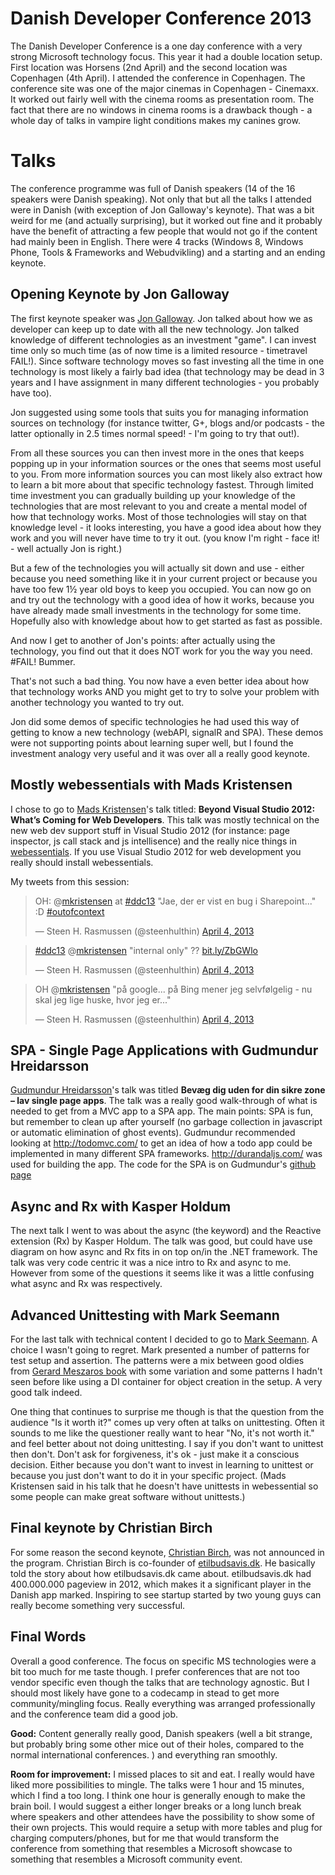 # Danish Developer Conference 2013

The Danish Developer Conference is a one day conference with a very strong Microsoft technology focus. This year it had a double location setup. First location was Horsens (2nd April) and the second location was Copenhagen (4th April). I attended the conference in Copenhagen. The conference site was one of the major cinemas in Copenhagen - Cinemaxx. It worked out fairly well with the cinema rooms as presentation room. The fact that there are no windows in cinema rooms is a drawback though - a whole day of talks in vampire light conditions makes my canines grow. 

<h1>Talks</h1>
The conference programme was full of Danish speakers (14 of the 16 speakers were Danish speaking). Not only that but all the talks I attended were in Danish (with exception of Jon Galloway's keynote). That was a bit weird for me (and actually surprising), but it worked out fine and it probably have the benefit of attracting a few people that would not go if the content had mainly been in English. There were 4 tracks (Windows 8, Windows Phone, Tools & Frameworks and Webudvikling) and a starting and an ending keynote.

<h2>Opening Keynote by Jon Galloway</h2>
The first keynote speaker was <a href="https://twitter.com/jongalloway">Jon Galloway</a>. Jon talked about how we as developer can keep up to date with all the new technology. Jon talked knowledge of different technologies as an investment "game". I can invest time only so much time (as of now time is a limited resource - timetravel FAIL!). Since software technology moves so fast investing all the time in one technology is most likely a fairly bad idea (that technology may be dead in 3 years and I have assignment in many different technologies - you probably have too). 

Jon suggested using some tools that suits you for managing information sources on technology (for instance twitter, G+, blogs and/or podcasts - the latter optionally in 2.5 times normal speed! - I'm going to try that out!). 

From all these sources you can then invest more in the ones that keeps popping up in your information sources or the ones that seems most useful to you. From more information sources you can most likely also extract how to learn a bit more about that specific technology fastest. Through limited time investment you can gradually building up your knowledge of the technologies that are most relevant to you and create a mental model of how that technology works. Most of those technologies will stay on that knowledge level - it looks interesting, you have a good idea about how they work and you will never have time to try it out. (you know I'm right - face it! - well actually Jon is right.)

But a few of the technologies you will actually sit down and use - either because you need something like it in your current project or because you have too few 1½ year old boys to keep you occupied. You can now go on and try out the technology with a good idea of how it works, because you have already made small investments in the technology for some time. Hopefully also with knowledge about how to get started as fast as possible. 

And now I get to another of Jon's points: after actually using the technology, you find out that it does NOT work for you the way you need. #FAIL! Bummer. 

That's not such a bad thing. You now have a even better idea about how that technology works AND you might get to try to solve your problem with another technology you wanted to try out. 

Jon did some demos of specific technologies he had used this way of getting to know a new technology (webAPI, signalR and SPA). These demos were not supporting points about learning super well, but I found the investment analogy very useful and it was over all a really good keynote.


<h2>Mostly webessentials with Mads Kristensen</h2>
I chose to go to <a href="https://twitter.com/mkristensen">Mads Kristensen</a>'s talk titled: <strong>Beyond Visual Studio 2012: What’s Coming for Web Developers</strong>. This talk was mostly technical on the new web dev support stuff in Visual Studio 2012 (for instance: page inspector, js call stack and js intellisence) and the really nice things in <a href="http://vswebessentials.com/">webessentials</a>. If you use Visual Studio 2012 for web development you really should install webessentials. 

My tweets from this session: 
<blockquote class="twitter-tweet"><p>OH: @<a href="https://twitter.com/mkristensen">mkristensen</a> at <a href="https://twitter.com/search/%23ddc13">#ddc13</a> "Jae, der er vist en bug i Sharepoint..." :D <a href="https://twitter.com/search/%23outofcontext">#outofcontext</a></p>&mdash; Steen H. Rasmussen (@steenhulthin) <a href="https://twitter.com/steenhulthin/status/319734070647078912">April 4, 2013</a></blockquote>
<script async src="//platform.twitter.com/widgets.js" charset="utf-8"></script>

<blockquote class="twitter-tweet"><p><a href="https://twitter.com/search/%23ddc13">#ddc13</a> @<a href="https://twitter.com/mkristensen">mkristensen</a> "internal only" ?? <a href="http://t.co/a92JhSrvUJ" title="http://bit.ly/ZbGWlo">bit.ly/ZbGWlo</a></p>&mdash; Steen H. Rasmussen (@steenhulthin) <a href="https://twitter.com/steenhulthin/status/319734584575156224">April 4, 2013</a></blockquote>
<script async src="//platform.twitter.com/widgets.js" charset="utf-8"></script>

<blockquote class="twitter-tweet"><p>OH @<a href="https://twitter.com/mkristensen">mkristensen</a> "på google... på Bing mener jeg selvfølgelig - nu skal jeg lige huske, hvor jeg er..."</p>&mdash; Steen H. Rasmussen (@steenhulthin) <a href="https://twitter.com/steenhulthin/status/319735411251503104">April 4, 2013</a></blockquote>
<script async src="//platform.twitter.com/widgets.js" charset="utf-8"></script>

<h2>SPA - Single Page Applications with Gudmundur Hreidarsson</h2>
<a href="https://twitter.com/gudmundurh">Gudmundur Hreidarsson</a>'s talk was titled <strong>Bevæg dig uden for din sikre zone – lav single page apps</strong>. The talk was a really good walk-through of what is needed to get from a MVC app to a SPA app. The main points: SPA is fun, but remember to clean up after yourself (no garbage collection in javascript or automatic elimination of ghost events). 
Gudmundur recommended looking at <a href="http://todomvc.com/">http://todomvc.com/</a> to get an idea of how a todo app could be implemented in many different SPA frameworks. <a href="http://durandaljs.com/">http://durandaljs.com/</a> was used for building the app. 
The code for the SPA is on Gudmundur's <a href="https://github.com/gudmundurh/DDCMiniSpiir">github page</a>

<h2>Async and Rx with Kasper Holdum</h2>
The next talk I went to was about the async (the keyword) and the Reactive extension (Rx) by Kasper Holdum. The talk was good, but could have use diagram on how async and Rx fits in on top on/in the .NET framework. The talk was very code centric it was a nice intro to Rx and async to me. However from some of the questions it seems like it was a little confusing what async and Rx was respectively. 

<h2>Advanced Unittesting with Mark Seemann</h2>
For the last talk with technical content I decided to go to <a href="https://twitter.com/ploeh">Mark Seemann</a>. A choice I wasn't going to regret. Mark presented a number of patterns for test setup and assertion. The patterns were a mix between good oldies from <a href="http://xunitpatterns.com/">Gerard Meszaros book</a> with some variation and some patterns I hadn't seen before like using a DI container for object creation in the setup. A very good talk indeed.

One thing that continues to surprise me though is that the question from the audience "Is it worth it?" comes up very often at talks on unittesting. Often it sounds to me like the questioner really want to hear "No, it's not worth it." and feel better about not doing unittesting. I say if you don't want to unittest then don't. Don't ask for forgiveness, it's ok - just make it a conscious decision. Either because you don't want to invest in learning to unittest or because you just don't want to do it in your specific project. (Mads Kristensen said in his talk that he doesn't have unittests in webessential so some people can make great software without unittests.) 

<h2>Final keynote by Christian Birch</h2>
For some reason the second keynote, <a href="https://twitter.com/christian_birch">Christian Birch</a>, was not announced in the program. Christian Birch is co-founder of <a href="https://etilbudsavis.dk/">etilbudsavis.dk</a>. He basically told the story about how etilbudsavis.dk came about. etilbudsavis.dk had 400.000.000 pageview in 2012, which makes it a significant player in the Danish app marked. Inspiring to see startup started by two young guys can really become something very successful. 


<h2>Final Words</h2>
Overall a good conference. The focus on specific MS technologies were a bit too much for me taste though. I prefer conferences that are not too vendor specific even though the talks that are technology agnostic. But I should most likely have gone to a codecamp in stead to get more community/mingling focus. Really everything was arranged professionally and the conference team did a good job. 

<strong>Good:</strong> 
Content generally really good, Danish speakers (well a bit strange, but probably bring some other mice out of their holes, compared to the normal international conferences. ) and everything ran smoothly. 

<strong>Room for improvement:</strong> 
I missed places to sit and eat. I really would have liked more possibilities to mingle. The talks were 1 hour and 15 minutes, which I find a too long. I think one hour is generally enough to make the brain boil. I would suggest a either longer breaks or a long lunch break where speakers and other attendees have the possibility to show some of their own projects. This would require a setup with more tables and plug for charging computers/phones, but for me that would transform the conference from something that resembles a Microsoft showcase to something that resembles a Microsoft community event.